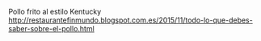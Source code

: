 Pollo frito al estilo Kentucky	http://restaurantefinmundo.blogspot.com.es/2015/11/todo-lo-que-debes-saber-sobre-el-pollo.html

